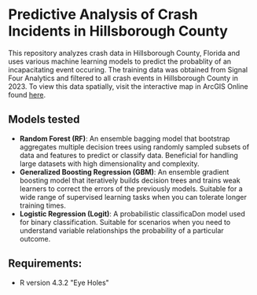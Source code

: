 # Predictive Analysis of Crash Incidents in Hillsborough County
This repository analyzes crash data in Hillsborough County, Florida and uses various machine learning models to predict the probablity of an incapacitating event occuring.  The training data was obtained from Signal Four Analytics and filtered to all crash events in Hillsborough County in 2023. To view this data spatially, visit the interactive map in ArcGIS Online found [here](https://experience.arcgis.com/experience/131319e3bac346e8a3054e43ba6ee53b).

## Models tested
+ **Random Forest (RF)**: An ensemble bagging model that bootstrap aggregates multiple decision trees using randomly sampled subsets of data and features to predict or classify data. Beneficial for handling large datasets with high dimensionality and complexity.
+ **Generalized Boosting Regression (GBM)**: An ensemble gradient boosting model that iteratively builds decision trees and trains weak learners to correct the errors of the previously models. Suitable for a wide range of supervised learning tasks when you can tolerate longer training times.
+ **Logistic Regression (Logit)**: A probabilistic classificaDon model used for binary classification. Suitable for  scenarios when you need to understand variable relationships the probability of a particular outcome.


## Requirements:
+ R version 4.3.2 "Eye Holes"